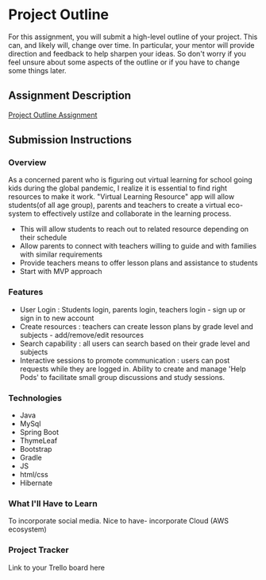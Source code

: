# Project Outline
For this assignment, you will submit a high-level outline of your project. This can, and likely will, change over time. In particular, your mentor will provide direction and feedback to help sharpen your ideas. So don't worry if you feel unsure about some aspects of the outline or if you have to change some things later.

## Assignment Description
[Project Outline Assignment](https://education.launchcode.org/liftoff/modules/assignments/project-outline)

## Submission Instructions

### Overview
As a concerned parent who is figuring out virtual learning for school going kids during the global pandemic, I realize it is essential to find right resources to make it work. "Virtual Learning Resource" app will allow students(of all age group), parents and teachers to create a virtual eco-system to effectively ustilze and collaborate in the learning process. 
- This will allow students to reach out to related resource depending on their schedule
- Allow parents to connect with teachers willing to guide and with families with similar requirements 
- Provide teachers means to offer lesson plans and assistance to students
- Start with MVP approach

### Features
- User Login :  Students login, parents login, teachers login - sign up or sign in to new account
- Create resources : teachers can create lesson plans by grade level and subjects - add/remove/edit resources
- Search capability : all users can search based on their grade level and subjects
- Interactive sessions to promote communication : users can post requests while they are logged in. Ability to create and manage 'Help Pods' to facilitate small group discussions and study sessions.

### Technologies
- Java
- MySql
- Spring Boot
- ThymeLeaf
- Bootstrap
- Gradle
- JS
- html/css
- Hibernate

### What I'll Have to Learn
To incorporate social media. 
Nice to have- incorporate Cloud (AWS ecosystem)

### Project Tracker
Link to your Trello board here
